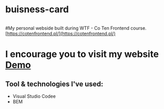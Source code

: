 # buisness-card

![]()

#My personal webside built during WTF - Co Ten Frontend course. [https://cotenfrontend.pl/](https://cotenfrontend.pl/)

# I encourage you to visit my website [Demo](https://skalutki.github.io/buisness-card/) 

## Tool & technologies I've used:

- Visual Studio Codee
- BEM